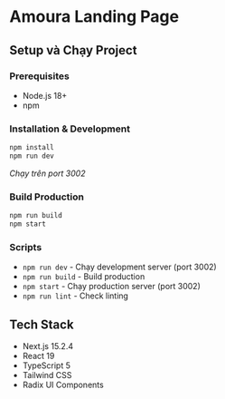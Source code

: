 # Amoura Landing Page

## Setup và Chạy Project

### Prerequisites
- Node.js 18+ 
- npm

### Installation & Development
```bash
npm install
npm run dev
```
*Chạy trên port 3002*

### Build Production
```bash
npm run build
npm start
```

### Scripts
- `npm run dev` - Chạy development server (port 3002)
- `npm run build` - Build production
- `npm start` - Chạy production server (port 3002)
- `npm run lint` - Check linting

## Tech Stack
- Next.js 15.2.4
- React 19
- TypeScript 5
- Tailwind CSS
- Radix UI Components
